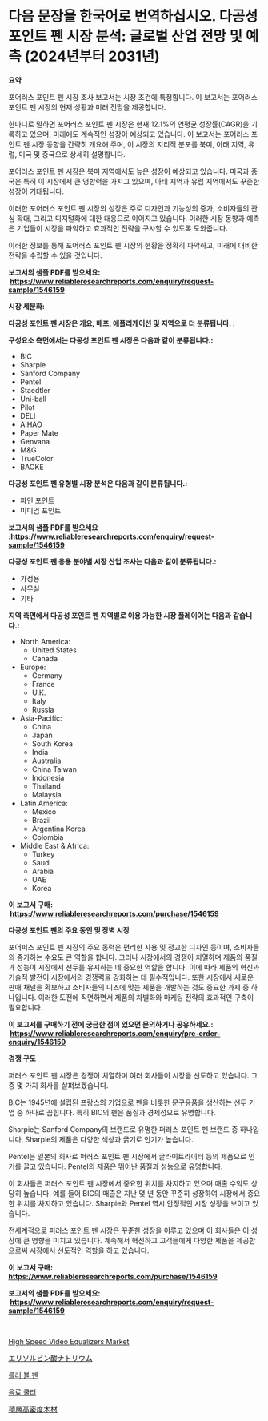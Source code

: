 <p><h1>다음 문장을 한국어로 번역하십시오. 다공성 포인트 펜 시장 분석: 글로벌 산업 전망 및 예측 (2024년부터 2031년)</h1></p><p><strong>요약</strong></p>
<p><p>포어러스 포인트 펜 시장 조사 보고서는 시장 조건에 특정합니다. 이 보고서는 포어러스 포인트 펜 시장의 현재 상황과 미래 전망을 제공합니다.</p><p>한마디로 말하면 포어러스 포인트 펜 시장은 현재 12.1%의 연평균 성장률(CAGR)을 기록하고 있으며, 미래에도 계속적인 성장이 예상되고 있습니다. 이 보고서는 포어러스 포인트 펜 시장 동향을 간략히 개요해 주며, 이 시장의 지리적 분포를 북미, 아태 지역, 유럽, 미국 및 중국으로 상세히 설명합니다.</p><p>포어러스 포인트 펜 시장은 북미 지역에서도 높은 성장이 예상되고 있습니다. 미국과 중국은 특히 이 시장에서 큰 영향력을 가지고 있으며, 아태 지역과 유럽 지역에서도 꾸준한 성장이 기대됩니다.</p><p>이러한 포어러스 포인트 펜 시장의 성장은 주로 디자인과 기능성의 증가, 소비자들의 관심 확대, 그리고 디지털화에 대한 대응으로 이어지고 있습니다. 이러한 시장 동향과 예측은 기업들이 시장을 파악하고 효과적인 전략을 구사할 수 있도록 도와줍니다.</p><p>이러한 정보를 통해 포어러스 포인트 펜 시장의 현황을 정확히 파악하고, 미래에 대비한 전략을 수립할 수 있을 것입니다.</p></p>
<p><strong>보고서의 샘플 PDF를 받으세요: &nbsp;<a href="https://www.reliableresearchreports.com/enquiry/request-sample/1546159">https://www.reliableresearchreports.com/enquiry/request-sample/1546159</a></strong></p>
<p><strong>시장 세분화:</strong></p>
<p><strong> 다공성 포인트 펜 시장은 개요, 배포, 애플리케이션 및 지역으로 더 분류됩니다. :</strong></p>
<p><strong>구성요소 측면에서는 다공성 포인트 펜 시장은 다음과 같이 분류됩니다.:</strong></p>
<p><ul><li>BIC</li><li>Sharpie</li><li>Sanford Company</li><li>Pentel</li><li>Staedtler</li><li>Uni-ball</li><li>Pilot</li><li>DELI</li><li>AIHAO</li><li>Paper Mate</li><li>Genvana</li><li>M&G</li><li>TrueColor</li><li>BAOKE</li></ul></p>
<p><strong> 다공성 포인트 펜 유형별 시장 분석은 다음과 같이 분류됩니다.:</strong></p>
<p><ul><li>파인 포인트</li><li>미디엄 포인트</li></ul></p>
<p><strong>보고서의 샘플 PDF를 받으세요 :<a href="https://www.reliableresearchreports.com/enquiry/request-sample/1546159">https://www.reliableresearchreports.com/enquiry/request-sample/1546159</a></strong></p>
<p><strong> 다공성 포인트 펜 응용 분야별 시장 산업 조사는 다음과 같이 분류됩니다.:</strong></p>
<p><ul><li>가정용</li><li>사무실</li><li>기타</li></ul></p>
<p><strong>지역 측면에서 다공성 포인트 펜 지역별로 이용 가능한 시장 플레이어는 다음과 같습니다.:</strong></p>
<p><ul>
    <li>
        North America:
        <ul>
            <li>United States</li>
            <li>Canada</li>
        </ul>
    </li>
    <li>
        Europe:
        <ul>
            <li>Germany</li>
            <li>France</li>
            <li>U.K.</li>
            <li>Italy</li>
            <li>Russia</li>
        </ul>
    </li>
    <li>
        Asia-Pacific:
        <ul>
            <li>China</li>
            <li>Japan</li>
            <li>South Korea</li>
            <li>India</li>
            <li>Australia</li>
            <li>China Taiwan</li>
            <li>Indonesia</li>
            <li>Thailand</li>
            <li>Malaysia</li>
        </ul>
    </li>
    <li>
        Latin America:
        <ul>
            <li>Mexico</li>
            <li>Brazil</li>
            <li>Argentina Korea</li>
            <li>Colombia</li>
        </ul>
    </li>
    <li>
        Middle East & Africa:
        <ul>
            <li>Turkey</li>
            <li>Saudi</li>
            <li>Arabia</li>
            <li>UAE</li>
            <li>Korea</li>
        </ul>
    </li>
    </ul></p>
<p><strong>이 보고서 구매: &nbsp;<a href="https://www.reliableresearchreports.com/purchase/1546159">https://www.reliableresearchreports.com/purchase/1546159</a></strong></p>
<p><strong>다공성 포인트 펜의 주요 동인 및 장벽 시장</strong></p>
<p><p>포어퍼스 포인트 펜 시장의 주요 동력은 편리한 사용 및 정교한 디자인 등이며, 소비자들의 증가하는 수요도 큰 역할을 합니다. 그러나 시장에서의 경쟁이 치열하며 제품의 품질과 성능이 시장에서 선두를 유지하는 데 중요한 역할을 합니다. 이에 따라 제품의 혁신과 기술적 발전이 시장에서의 경쟁력을 강화하는 데 필수적입니다. 또한 시장에서 새로운 판매 채널을 확보하고 소비자들의 니즈에 맞는 제품을 개발하는 것도 중요한 과제 중 하나입니다. 이러한 도전에 직면하면서 제품의 차별화와 마케팅 전략의 효과적인 구축이 필요합니다.</p></p>
<p><strong>이 보고서를 구매하기 전에 궁금한 점이 있으면 문의하거나 공유하세요.: &nbsp;<a href="https://www.reliableresearchreports.com/enquiry/pre-order-enquiry/1546159">https://www.reliableresearchreports.com/enquiry/pre-order-enquiry/1546159</a></strong></p>
<p><strong>경쟁 구도</strong></p>
<p><p>퍼러스 포인트 펜 시장은 경쟁이 치열하며 여러 회사들이 시장을 선도하고 있습니다. 그 중 몇 가지 회사를 살펴보겠습니다.</p><p>BIC는 1945년에 설립된 프랑스의 기업으로 펜을 비롯한 문구용품을 생산하는 선두 기업 중 하나로 꼽힙니다. 특히 BIC의 펜은 품질과 경제성으로 유명합니다.</p><p>Sharpie는 Sanford Company의 브랜드로 유명한 퍼러스 포인트 펜 브랜드 중 하나입니다. Sharpie의 제품은 다양한 색상과 굵기로 인기가 높습니다.</p><p>Pentel은 일본의 회사로 퍼러스 포인트 펜 시장에서 글라이트라이터 등의 제품으로 인기를 끌고 있습니다. Pentel의 제품은 뛰어난 품질과 성능으로 유명합니다.</p><p>이 회사들은 퍼러스 포인트 펜 시장에서 중요한 위치를 차지하고 있으며 매출 수익도 상당히 높습니다. 예를 들어 BIC의 매출은 지난 몇 년 동안 꾸준히 성장하여 시장에서 중요한 위치를 차지하고 있습니다. Sharpie와 Pentel 역시 안정적인 시장 성장을 보이고 있습니다.</p><p>전세계적으로 퍼러스 포인트 펜 시장은 꾸준한 성장을 이루고 있으며 이 회사들은 이 성장에 큰 영향을 미치고 있습니다. 계속해서 혁신하고 고객들에게 다양한 제품을 제공함으로써 시장에서 선도적인 역할을 하고 있습니다.</p></p>
<p><strong>이 보고서 구매: &nbsp; <a href="https://www.reliableresearchreports.com/purchase/1546159">https://www.reliableresearchreports.com/purchase/1546159</a></strong></p>
<p><strong>보고서의 샘플 PDF를 받으세요: &nbsp;<a href="https://www.reliableresearchreports.com/enquiry/request-sample/1546159">https://www.reliableresearchreports.com/enquiry/request-sample/1546159</a></strong><strong></strong></p>
<p>&nbsp;</p>
<p><p><a href="https://github.com/juancolorado15/Market-Research-Report-List-2/blob/main/high-speed-video-equalizers-market.md">High Speed Video Equalizers Market</a></p><p><a href="https://medium.com/@mookiesville/%E3%83%8A%E3%83%88%E3%83%AA%E3%82%A6%E3%83%A0%E3%82%A8%E3%83%AA%E3%82%BD%E3%83%AB%E3%83%93%E3%83%84%E9%85%B8%E5%B8%82%E5%A0%B4%E3%81%AE%E8%A6%8F%E6%A8%A1%E3%81%A8%E5%B8%82%E5%A0%B4%E5%8B%95%E5%90%91-%E5%AE%8C%E5%85%A8%E3%81%AA%E7%94%A3%E6%A5%AD%E6%A6%82%E8%A6%81-2024%E5%B9%B4%E3%81%8B%E3%82%892031%E5%B9%B4%E3%81%BE%E3%81%A7-1459766849f9">エリソルビン酸ナトリウム</a></p><p><a href="https://github.com/CliftonFisher9067/Market-Research-Report-List-1/blob/main/890295613289.md">롤러 볼 펜</a></p><p><a href="https://medium.com/@axintepreda1/%EC%9D%8C%EB%A3%8C-%EC%BF%A8%EB%9F%AC-%EC%8B%9C%EC%9E%A5-%EC%A0%90%EC%9C%A0%EC%9C%A8-%EB%B3%80%ED%99%94-%EB%B0%8F-%EC%8B%9C%EC%9E%A5-%EC%84%B1%EC%9E%A5-%ED%8A%B8%EB%A0%8C%EB%93%9C-2024%EB%85%84-2031%EB%85%84-2529f1735599">음료 쿨러</a></p><p><a href="https://github.com/mcbeesbxa270/Market-Research-Report-List-1/blob/main/736169714196.md">積層高密度木材</a></p></p>